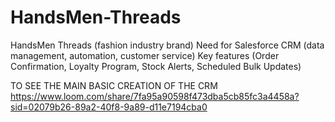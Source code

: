 # HandsMen-Threads
HandsMen Threads (fashion industry brand)  Need for Salesforce CRM (data management, automation, customer service)  Key features (Order Confirmation, Loyalty Program, Stock Alerts, Scheduled Bulk Updates)

TO SEE THE MAIN BASIC CREATION OF THE CRM
https://www.loom.com/share/7fa95a90598f473dba5cb85fc3a4458a?sid=02079b26-89a2-40f8-9a89-d11e7194cba0
